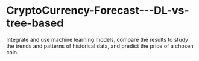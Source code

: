 # CryptoCurrency-Forecast---DL-vs-tree-based
Integrate and use machine learning models, compare the results to study the trends and patterns of historical data, and predict the price of a chosen coin.
